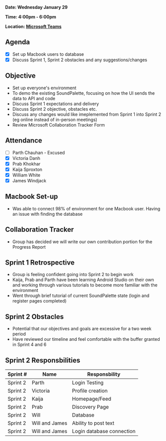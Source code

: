 **Date: Wednesday January 29**

**Time: 4:00pm - 6:00pm**

**Location: [Microsoft Teams](https://teams.microsoft.com/l/meetup-join/19%3ameeting_YzI0Nzc4YjUtZDkzNS00MDc3LThkMDYtNmUyNjg5MGU1YWY2%40thread.v2/0?context=%7b%22Tid%22%3a%2276ae1115-1efc-4af2-a536-e2b2443af1a0%22%2c%22Oid%22%3a%227e74cc74-a733-484e-bc53-9dc429bcca3f%22%7d)**

## Agenda 
- [x] Set up Macbook users to database
- [x] Discuss Sprint 1, Sprint 2 obstacles and any suggestions/changes

## Objective 
- Set up everyone's environment
- To demo the existing SoundPalette, focusing on how the UI sends the data to API and code
- Discuss Sprint 1 expectations and delivery
- Discuss Sprint 2 objective, obstacles etc.
- Discuss any changes would like imeplemented from Sprint 1 into Sprint 2 (eg online instead of in-person meetings)
- Review Microsoft Collaboration Tracker Form

## Attendance
- [ ] Parth Chauhan - Excused
- [x] Victoria Danh
- [x] Prab Khokhar
- [x] Kaija Sproxton
- [x] William White
- [x] James Windjack

## Macbook Set-up
- Was able to connect 98% of environment for one Macbook user. Having an issue with finding the database

## Collaboration Tracker
- Group has decided we will write our own contribution portion for the Progress Report

## Sprint 1 Retrospective
- Group is feeling confident going into Sprint 2 to begin work
- Kaija, Prab and Parth have been learning Android Studio on their own and working through various tutorials to become more familiar with the environment
- Went through brief tutorial of current SoundPalette state (login and register pages completed)

## Sprint 2 Obstacles
- Potential that our objectives and goals are excessive for a two week period
- Have reviewed our timeline and feel comfortable with the buffer granted in Sprint 4 and 6

## Sprint 2 Responsbilities

| Sprint # | Name               | Responsbility                     |
|----------| ------------------ | ----------------------------------|
| Sprint 2 | Parth              | Login Testing                     |
| Sprint 2 | Victoria           | Profile creation                  |
| Sprint 2 | Kaija              | Homepage/Feed                     |
| Sprint 2 | Prab               | Discovery Page                    |
| Sprint 2 | Will               | Database                          |
| Sprint 2 | Will and James     | Ability to post text              |
| Sprint 2 | Will and James     | Login database connection         |
